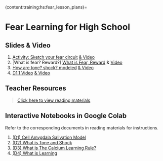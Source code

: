 (content:training:hs:fear_lesson_plans)=
# Fear Learning for High School

## Slides & Video

1. [Activity: Sketch your fear circuit](https://www.youtube.com/watch?v=AiQh8wUmppM) [&      Video](https://youtu.be/AiQh8wUmppM?)
2. [What is fear? Reward?] [What is Fear, Reward](https://mailmissouri-my.sharepoint.com/:p:/g/personal/nairs_umsystem_edu/EWNXOl1Z25lLpw3BMxhkHfIBtP--z-iFX2HayEOA2fCQbg?e=aoukYa) & [Video](https://youtu.be/AiQh8wUmppM?list=PL4pOjgKUTvtF-qn4XFAaIhZ9bXvxH9WY0)
3. [How are tone? shock? modeled](https://www.youtube.com/watch?v=6CHLNeBp2N8) [&      Video](https://youtu.be/AiQh8wUmppM?)
4. [D1.1 Video](https://youtu.be/PNbMSMyn_OI?si=jcmwb3BQcxxf0UiR) [&      Video](https://youtu.be/AiQh8wUmppM?)

## Teacher Resources

> [Click here to view reading materials](https://nam02.safelinks.protection.outlook.com/?url=https%3A%2F%2Fmailmissouri-my.sharepoint.com%2F%3Af%3A%2Fg%2Fpersonal%2Fnairs_umsystem_edu%2FEh8xE4yJdPpLueaxefdjDfABc2UGfOQy9F3Z-5PLtJa9fQ%3Fe%3D96zVWS&data=05%7C02%7Cvovwm%40missouri.edu%7C75be49c949a64283d43b08dbff8423b2%7Ce3fefdbef7e9401ba51a355e01b05a89%7C0%7C0%7C638384715222225268%7CUnknown%7CTWFpbGZsb3d8eyJWIjoiMC4wLjAwMDAiLCJQIjoiV2luMzIiLCJBTiI6Ik1haWwiLCJXVCI6Mn0%3D%7C3000%7C%7C%7C&sdata=nHft1Df0SLgilSak%2FeO%2F8k7bdgAH%2FbcgwWHKr4JGg50%3D&reserved=0)

## Interactive Notebooks in Google Colab

Refer to the corresponding documents in reading materials for instructions.

1. [(D1) Cell Amygdala Salivation Model](https://colab.research.google.com/github/gregglickert/Fear-Lesson-Plans/blob/master/Lesson-1-What-is-Fear/What-is-Fear.ipynb)
2. [(D2) What is Tone and Shock](https://colab.research.google.com/github/gregglickert/Fear-Lesson-Plans/blob/master/Lesson-2-How-do-Tone-Shock-pair/Intro-to-Tone-Shock.ipynb)
3. [(D3) What is The Calcium Learning Rule?](https://colab.research.google.com/github/gregglickert/Fear-Lesson-Plans/blob/master/Lesson-3-How-Ca-impacts-learning/Calcium-Rule.ipynb)
4. [(D4) What is Learning](https://colab.research.google.com/github/gregglickert/Fear-Lesson-Plans/blob/master/Lesson-4-1.4/D1.4.ipynb)

